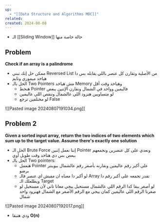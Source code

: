 ```yaml
---
up:
  - "[[Data Structure and Algorithms MOC]]"
related: 
created: 2024-08-08
---
```


- الـ [[Sliding Window]] حالة خاصة منها
## Problem
**Check if an array is a palindrome**
- ممكن حل إنك تبني Reversed List من الأصلية وتقارن كل عنصر باللي يقابله بس دا هياخد ميموري وتايم
- الحل بالـ Two Pointers مش هياخد Memory وهياخد وقت أقل
	- هنحط Pointer فاليمين وواحد في الشمال ونقارن الإتنين ببعض
	- لو متساويين هنزود اللي عالشمال وننقص اللي عاليمين
	- لو مختلفين ترجع False

![[Pasted image 20240807191034.png]]

## Problem 2
**Given a sorted input array, return the two indices of two elements which sum up to the target value. Assume there's exactly one solution**

- الحل الـ Brute Force إننا نعمل إتنين Pointer ونعدي على كل عنصرين ونجمعهم ببعض بس دي هتاخد وقت طويل أوي
- الحل بالـ Two pointers:
	- هنعمل Pointer على أكبر رقم عاليمين ونقارنه بأصغر رقم عالشمال ببوينتر برضو
	- لو أكبر دا معناه ان مفيش اي عنصر فالـ Array تقدر تجمعه على أكبر رقم دا ويطلعلك الـ Target
	- لو أصغر يبقا كدا الرقم اللي عالشمال مستحيل ييجي معانا تاني
	  لأن مستحيل لو صغرنا الرقم اللي عاليمين كمان ييجي مع الرقم الأصغر مع الشمال فهنزود واحد شمال

![[Pasted image 20240807192017.png]]
- ودي هتبقا **O(n)**